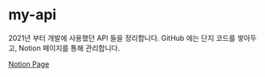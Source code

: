 # my-api
2021년 부터 개발에 사용했던 API 들을 정리합니다. GitHub 에는 단지 코드를 쌓아두고, Notion 페이지를 통해 관리합니다. 

[Notion Page](https://www.notion.so/joosing/My-API-2b3f57cdd9ff44b39865cb1108168dc9)
